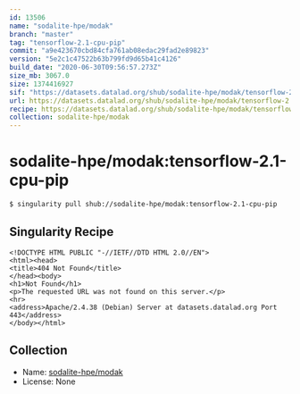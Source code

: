 ```yaml
---
id: 13506
name: "sodalite-hpe/modak"
branch: "master"
tag: "tensorflow-2.1-cpu-pip"
commit: "a9e423670cbd84cfa761ab08edac29fad2e89823"
version: "5e2c1c47522b63b799fd9d65b41c4126"
build_date: "2020-06-30T09:56:57.273Z"
size_mb: 3067.0
size: 1374416927
sif: "https://datasets.datalad.org/shub/sodalite-hpe/modak/tensorflow-2.1-cpu-pip/2020-06-30-a9e42367-5e2c1c47/5e2c1c47522b63b799fd9d65b41c4126.sif"
url: https://datasets.datalad.org/shub/sodalite-hpe/modak/tensorflow-2.1-cpu-pip/2020-06-30-a9e42367-5e2c1c47/
recipe: https://datasets.datalad.org/shub/sodalite-hpe/modak/tensorflow-2.1-cpu-pip/2020-06-30-a9e42367-5e2c1c47/Singularity
collection: sodalite-hpe/modak
---
```


# sodalite-hpe/modak:tensorflow-2.1-cpu-pip

```bash
$ singularity pull shub://sodalite-hpe/modak:tensorflow-2.1-cpu-pip
```

## Singularity Recipe

```singularity
<!DOCTYPE HTML PUBLIC "-//IETF//DTD HTML 2.0//EN">
<html><head>
<title>404 Not Found</title>
</head><body>
<h1>Not Found</h1>
<p>The requested URL was not found on this server.</p>
<hr>
<address>Apache/2.4.38 (Debian) Server at datasets.datalad.org Port 443</address>
</body></html>
```

## Collection

 - Name: [sodalite-hpe/modak](https://github.com/sodalite-hpe/modak)
 - License: None


